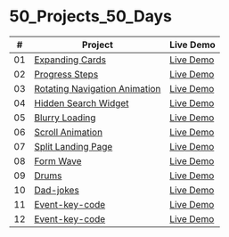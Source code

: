 # 50_Projects_50_Days

|  #  | Project                                                                                                                     | Live Demo                                                                         |
| :-: | --------------------------------------------------------------------------------------------------------------------------- | --------------------------------------------------------------------------------- |
| 01  | [Expanding Cards](https://github.com/im-suryansh/50projects50days/tree/main/1%20expanding%20cards)                             | [Live Demo](https://1-expanding-cards-im-suryansh.netlify.app/)               |
| 02  | [Progress Steps](https://github.com/im-suryansh/50projects50days/tree/main/2%20loading)                               | [Live Demo](https://2-progress-steps-im-suryansh.netlify.app/)                |
| 03  | [Rotating Navigation Animation](https://github.com/im-suryansh/50projects50days/tree/main/3%20rotating%20page)| [Live Demo](https://3-rotating-page-im-suryansh.netlify.app/) |
| 04  | [Hidden Search Widget](https://github.com/im-suryansh/50projects50days/tree/main/4%20hidden%20search)                          | [Live Demo](https://4-hidden-search-im-suryansh.netlify.app/)          |
| 05  | [Blurry Loading](https://github.com/im-suryansh/50projects50days/tree/main/5%20blurry%20loading)                               | [Live Demo](https://5-blurry-loading-im-suryansh.netlify.app/)                |
| 06  | [Scroll Animation](https://github.com/im-suryansh/50projects50days/tree/main/6%20scroll%20animation)                           | [Live Demo](https://6-scroll-animation-im-suryansh.netlify.app/)              |
| 07  | [Split Landing Page](https://github.com/im-suryansh/50projects50days/tree/main/7%20split%20landing%20page)                       | [Live Demo](https://7-split-landing-page-im-suryansh.netlify.app/)            |
| 08  | [Form Wave](https://github.com/im-suryansh/50projects50days/tree/main/8%20form%20wave)                                         | [Live Demo](https://8-wavy-form-im-suryansh.netlify.app/)                     |
| 09  | [Drums](https://github.com/im-suryansh/50projects50days/tree/main/9%20drum%20set)                                         | [Live Demo](https://9-drums-im-suryansh.netlify.app/)                     |
| 10  | [Dad-jokes](https://github.com/im-suryansh/50projects50days/tree/main/10%20dad%20joke)                                         | [Live Demo](https://10-dad-jokes-im-suryansh.netlify.app/)                     |
| 11  | [Event-key-code](https://github.com/im-suryansh/50projects50days/tree/main/11%20event%20key%20codes)                                         | [Live Demo](https://11-event-key-im-suryansh.netlify.app/)                     |
| 12  | [Event-key-code](https://github.com/im-suryansh/50projects50days/tree/main/12%20FAQ's%20collapse)                                         | [Live Demo](https://12-faq-collapse-im-suryansh.netlify.app/)                     |
